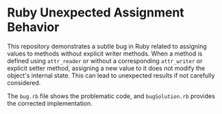 # Ruby Unexpected Assignment Behavior

This repository demonstrates a subtle bug in Ruby related to assigning values to methods without explicit writer methods.  When a method is defined using `attr_reader` or without a corresponding `attr_writer` or explicit setter method, assigning a new value to it does not modify the object's internal state.  This can lead to unexpected results if not carefully considered.

The `bug.rb` file shows the problematic code, and `bugSolution.rb` provides the corrected implementation.

